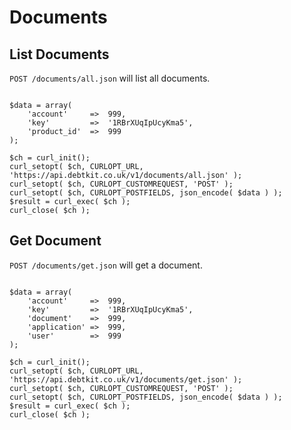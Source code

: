 Documents
=======

## List Documents ##

`POST /documents/all.json` will list all documents.

```
	
$data = array(
    'account'     =>  999,
    'key'         =>  '1RBrXUqIpUcyKma5',
    'product_id'  =>  999
);

$ch = curl_init();
curl_setopt( $ch, CURLOPT_URL, 'https://api.debtkit.co.uk/v1/documents/all.json' );
curl_setopt( $ch, CURLOPT_CUSTOMREQUEST, 'POST' );
curl_setopt( $ch, CURLOPT_POSTFIELDS, json_encode( $data ) );
$result = curl_exec( $ch );
curl_close( $ch );

```

## Get Document ##

`POST /documents/get.json` will get a document.

```
	
$data = array(
    'account'     =>  999,
    'key'         =>  '1RBrXUqIpUcyKma5',
    'document'    =>  999,
    'application' =>  999,
    'user'        =>  999
);

$ch = curl_init();
curl_setopt( $ch, CURLOPT_URL, 'https://api.debtkit.co.uk/v1/documents/get.json' );
curl_setopt( $ch, CURLOPT_CUSTOMREQUEST, 'POST' );
curl_setopt( $ch, CURLOPT_POSTFIELDS, json_encode( $data ) );
$result = curl_exec( $ch );
curl_close( $ch );

```

